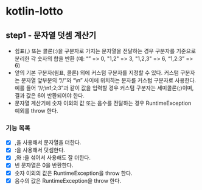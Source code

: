 # kotlin-lotto

## step1 - 문자열 덧셈 계산기

- 쉼표(,) 또는 콜론(:)을 구분자로 가지는 문자열을 전달하는 경우 구분자를 기준으로 분리한 
  각 숫자의 합을 반환 (예: “” => 0, "1,2" => 3, "1,2,3" => 6, “1,2:3” => 6)
- 앞의 기본 구분자(쉼표, 콜론) 외에 커스텀 구분자를 지정할 수 있다.
  커스텀 구분자는 문자열 앞부분의 “//”와 “\n” 사이에 위치하는 문자를 커스텀 구분자로 사용한다.
  예를 들어 “//;\n1;2;3”과 같이 값을 입력할 경우 커스텀 구분자는 세미콜론(;)이며,
  결과 값은 6이 반환되어야 한다.
- 문자열 계산기에 숫자 이외의 값 또는 음수를 전달하는 경우 RuntimeException 예외를 throw 한다.

### 기능 목록
- [x] ,을 사용해서 문자열을 더한다.
- [x] :을 사용해서 덧셈한다.
- [x] ,와 :을 섞어서 사용해도 잘 더한다.
- [x] 빈 문자열은 0을 반환한다.
- [x] 숫자 이외의 값은 RuntimeException을 throw 한다.
- [x] 음수의 값은 RuntimeException을 throw 한다.
